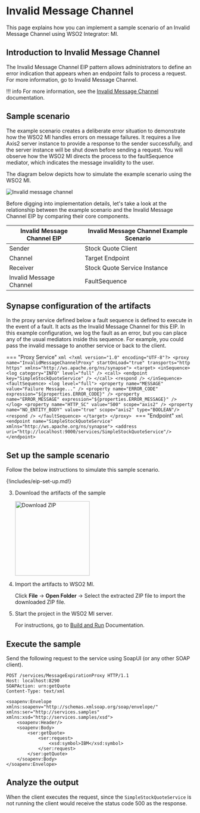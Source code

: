 # Invalid Message Channel

This page explains how you can implement a sample scenario of an Invalid Message Channel using WSO2 Integrator: MI.

## Introduction to Invalid Message Channel

The Invalid Message Channel EIP pattern allows administrators to define an error indication that appears when an endpoint fails to process a request. For more information, go to Invalid Message Channel.

!!! info
    For more information, see the [Invalid Message Channel]({{base_path}}/assets/img/learn/enterprise-integration-patterns/messaging-channels/invalid-message-solution.gif) documentation.

## Sample scenario

The example scenario creates a deliberate error situation to demonstrate how the WSO2 MI handles errors on message failures. It requires a live Axis2 server instance to provide a response to the sender successfully, and the server instance will be shut down before sending a request. You will observe how the WSO2 MI directs the process to the faultSequence mediator, which indicates the message invalidity to the user.

The diagram below depicts how to simulate the example scenario using the WSO2 MI.

![Invalid message channel]({{base_path}}/assets/img/learn/enterprise-integration-patterns/messaging-channels/invalid-message-channel.png)

Before digging into implementation details, let's take a look at the relationship between the example scenario and the Invalid Message Channel EIP by comparing their core components.

| Invalid Message Channel EIP            | Invalid Message Channel Example Scenario            |
|----------------------------------------|-----------------------------------------------------|
| Sender                                 | Stock Quote Client                                  |
| Channel                                | Target Endpoint                                     |
| Receiver                               | Stock Quote Service Instance                        |
| Invalid Message Channel                | FaultSequence                                       |

## Synapse configuration of the artifacts

In the proxy service defined below a fault sequence is defined to execute in the event of a fault. It acts as the Invalid Message Channel for this EIP. In this example configuration, we log the fault as an error, but you can place any of the usual mediators inside this sequence. For example, you could pass the invalid message to another service or back to the client.

=== "Proxy Service"
    ```xml
    <?xml version="1.0" encoding="UTF-8"?>
    <proxy name="InvalidMessageChannelProxy" startOnLoad="true" transports="http https"
        xmlns="http://ws.apache.org/ns/synapse">
        <target>
            <inSequence>
                <log category="INFO" level="full" />
                <call>
                    <endpoint key="SimpleStockQuoteService" />
                </call>
                <respond />
            </inSequence>
            <faultSequence>
                <log level="full">
                    <property name="MESSAGE" value="Failure Message..." />
                    <property name="ERROR_CODE" expression="${properties.ERROR_CODE}" />
                    <property name="ERROR_MESSAGE" expression="${properties.ERROR_MESSAGE}" />
                </log>
                <property name="HTTP_SC" value="500" scope="axis2" />
                <property name="NO_ENTITY_BODY" value="true" scope="axis2" type="BOOLEAN"/>
                <respond />
            </faultSequence>
        </target>
    </proxy>
    ```
=== "Endpoint"
    ```xml
    <endpoint name="SimpleStockQuoteService" xmlns="http://ws.apache.org/ns/synapse">
       <address uri="http://localhost:9000/services/SimpleStockQuoteService"/>
    </endpoint>
    ```

## Set up the sample scenario

Follow the below instructions to simulate this sample scenario.

{!includes/eip-set-up.md!}

3. Download the artifacts of the sample

    <a href="{{base_path}}/assets/attachments/learn/enterprise-integration-patterns/InvalidMessageChannel.zip">
    <img src="{{base_path}}/assets/img/integrate/connectors/download-zip.png" width="200" alt="Download ZIP"></a>

4. Import the artifacts to WSO2 MI.

    Click **File** -> **Open Folder** -> Select the extracted ZIP file to import the downloaded ZIP file.

5. Start the project in the WSO2 MI server.

    For instructions, go to [Build and Run]({{base_path}}/develop/deploy-artifacts/#build-and-run) Documentation.

## Execute the sample

Send the following request to the service using SoapUI (or any other SOAP client).

```
POST /services/MessageExpirationProxy HTTP/1.1
Host: localhost:8290
SOAPAction: urn:getQuote
Content-Type: text/xml

<soapenv:Envelope xmlns:soapenv="http://schemas.xmlsoap.org/soap/envelope/" xmlns:ser="http://services.samples" xmlns:xsd="http://services.samples/xsd">
    <soapenv:Header/>
    <soapenv:Body>
        <ser:getQuote>    
            <ser:request>          
                <xsd:symbol>IBM</xsd:symbol>
            </ser:request>
        </ser:getQuote>
    </soapenv:Body>
</soapenv:Envelope>
```

## Analyze the output

When the client executes the request, since the `SimpleStockQuoteService` is not running the client would receive the status code 500 as the response.
